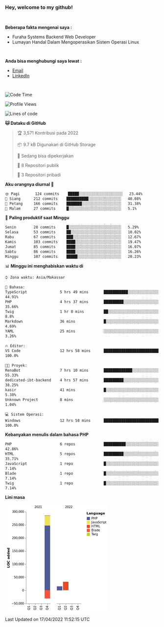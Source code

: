 <h3>Hey, welcome to my github!</h3>

<br>

<p><strong>Beberapa fakta mengenai saya :</strong></p>

<ul>
  <li>Furaha Systems Backend Web Developer</li>
  <li>Lumayan Handal Dalam Mengoperasikan Sistem Operasi Linux</li>
</ul>

<br>

<p><strong>Anda bisa menghubungi saya lewat :</strong></p>

<ul>
  <li><a href="mailto:renaldiapriyanto419@gmail.com">Email</a></li>
  <li><a href="https://www.linkedin.com/in/renaldi-kadang-314314206/">LinkedIn</a></li>
</ul>

<br>

<!--START_SECTION:waka-->
![Code Time](http://img.shields.io/badge/Code%20Time-81%20hrs%202%20mins-blue)

![Profile Views](http://img.shields.io/badge/Profil%20dilihat-3-blue)

![Lines of code](https://img.shields.io/badge/Sejak%20Hello%20World%20aku%20telah%20menulis-304%20Thousand%20baris%20kode-blue)

**🐱 Dataku di GitHub** 

> 🏆 3,571 Kontribusi pada 2022
 > 
> 📦 9.7 kB Digunakan di GitHub Storage 
 > 
> 💼 Sedang bisa dipekerjakan
 > 
> 📜 8 Repositori publik 
 > 
> 🔑 3 Repositori pribadi  
 > 
**Aku orangnya diurnal 🐤** 

```text
🌞 Pagi       124 commits    █████░░░░░░░░░░░░░░░░░░░░   23.44% 
🌆 Siang      212 commits    ██████████░░░░░░░░░░░░░░░   40.08% 
🌃 Petang     166 commits    ███████░░░░░░░░░░░░░░░░░░   31.38% 
🌙 Malam      27 commits     █░░░░░░░░░░░░░░░░░░░░░░░░   5.1%

```
📅 **Paling produktif saat Minggu** 

```text
Senin        28 commits     █░░░░░░░░░░░░░░░░░░░░░░░░   5.29% 
Selasa       53 commits     ██░░░░░░░░░░░░░░░░░░░░░░░   10.02% 
Rabu         67 commits     ███░░░░░░░░░░░░░░░░░░░░░░   12.67% 
Kamis        103 commits    ████░░░░░░░░░░░░░░░░░░░░░   19.47% 
Jumat        85 commits     ████░░░░░░░░░░░░░░░░░░░░░   16.07% 
Sabtu        86 commits     ████░░░░░░░░░░░░░░░░░░░░░   16.26% 
Minggu       107 commits    █████░░░░░░░░░░░░░░░░░░░░   20.23%

```


📊 **Minggu ini menghabiskan waktu di** 

```text
⌚︎ Zona waktu: Asia/Makassar

💬 Bahasa: 
TypeScript               5 hrs 49 mins       ███████████░░░░░░░░░░░░░░   44.91% 
PHP                      4 hrs 37 mins       █████████░░░░░░░░░░░░░░░░   35.66% 
Twig                     1 hr 8 mins         ██░░░░░░░░░░░░░░░░░░░░░░░   8.8% 
Markdown                 36 mins             █░░░░░░░░░░░░░░░░░░░░░░░░   4.69% 
YAML                     25 mins             ░░░░░░░░░░░░░░░░░░░░░░░░░   3.26%

🔥 Editor: 
VS Code                  12 hrs 58 mins      █████████████████████████   100.0%

🐱‍💻 Proyek: 
RenaBot                  7 hrs 10 mins       █████████████░░░░░░░░░░░░   55.33% 
dedicated-ibt-backend    4 hrs 57 mins       █████████░░░░░░░░░░░░░░░░   38.25% 
kasir                    41 mins             █░░░░░░░░░░░░░░░░░░░░░░░░   5.38% 
Unknown Project          8 mins              ░░░░░░░░░░░░░░░░░░░░░░░░░   1.04%

💻 Sistem Operasi: 
Windows                  12 hrs 58 mins      █████████████████████████   100.0%

```

**Kebanyakan menulis dalam bahasa PHP** 

```text
PHP                      6 repos             ██████████░░░░░░░░░░░░░░░   42.86% 
HTML                     5 repos             █████████░░░░░░░░░░░░░░░░   35.71% 
JavaScript               1 repo              █░░░░░░░░░░░░░░░░░░░░░░░░   7.14% 
Blade                    1 repo              █░░░░░░░░░░░░░░░░░░░░░░░░   7.14% 
Twig                     1 repo              █░░░░░░░░░░░░░░░░░░░░░░░░   7.14%

```


**Lini masa**

![Chart not found](https://raw.githubusercontent.com/Sylent-Sys/Sylent-Sys/main/charts/bar_graph.png) 


 Last Updated on 17/04/2022 11:52:15 UTC
<!--END_SECTION:waka-->
